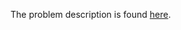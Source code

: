 The problem description is found [here](https://www.hackerrank.com/challenges/text-alignment/problem).

